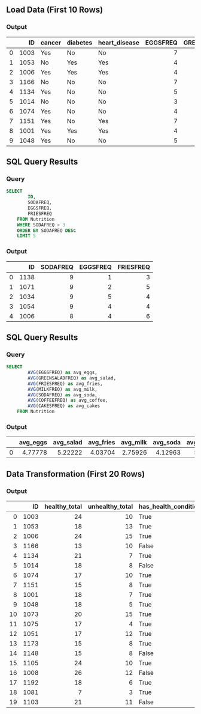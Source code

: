 ## Load Data (First 10 Rows)

### Output
|    |   ID | cancer   | diabetes   | heart_disease   |   EGGSFREQ |   GREENSALADFREQ |   FRIESFREQ |   MILKFREQ |   SODAFREQ |   COFFEEFREQ |   CAKESFREQ |
|---:|-----:|:---------|:-----------|:----------------|-----------:|-----------------:|------------:|-----------:|-----------:|-------------:|------------:|
|  0 | 1003 | Yes      | No         | No              |          7 |                7 |           2 |          1 |          7 |            9 |           1 |
|  1 | 1053 | No       | Yes        | Yes             |          4 |                5 |           5 |          1 |          7 |            8 |           1 |
|  2 | 1006 | Yes      | Yes        | Yes             |          4 |                6 |           6 |          5 |          8 |            9 |           1 |
|  3 | 1166 | No       | No         | No              |          7 |                3 |           2 |          2 |          1 |            1 |           7 |
|  4 | 1134 | Yes      | No         | No              |          5 |                6 |           3 |          1 |          3 |            9 |           1 |
|  5 | 1014 | No       | No         | No              |          3 |                6 |           5 |          1 |          1 |            8 |           2 |
|  6 | 1074 | Yes      | No         | No              |          4 |                3 |           2 |          1 |          5 |            9 |           3 |
|  7 | 1151 | Yes      | No         | Yes             |          7 |                4 |           3 |          3 |          2 |            1 |           3 |
|  8 | 1001 | Yes      | Yes        | Yes             |          4 |                4 |           5 |          1 |          1 |            9 |           1 |
|  9 | 1048 | Yes      | No         | No              |          5 |                3 |           2 |          1 |          1 |            9 |           2 |

## SQL Query Results

### Query
```sql
SELECT 
        ID, 
        SODAFREQ, 
        EGGSFREQ, 
        FRIESFREQ 
    FROM Nutrition 
    WHERE SODAFREQ > 3 
    ORDER BY SODAFREQ DESC 
    LIMIT 5
```

### Output
|    |   ID |   SODAFREQ |   EGGSFREQ |   FRIESFREQ |
|---:|-----:|-----------:|-----------:|------------:|
|  0 | 1138 |          9 |          1 |           3 |
|  1 | 1071 |          9 |          2 |           5 |
|  2 | 1034 |          9 |          5 |           4 |
|  3 | 1054 |          9 |          4 |           4 |
|  4 | 1006 |          8 |          4 |           6 |

## SQL Query Results

### Query
```sql
SELECT 
        AVG(EGGSFREQ) as avg_eggs,
        AVG(GREENSALADFREQ) as avg_salad,
        AVG(FRIESFREQ) as avg_fries,
        AVG(MILKFREQ) as avg_milk,
        AVG(SODAFREQ) as avg_soda,
        AVG(COFFEEFREQ) as avg_coffee,
        AVG(CAKESFREQ) as avg_cakes
    FROM Nutrition
```

### Output
|    |   avg_eggs |   avg_salad |   avg_fries |   avg_milk |   avg_soda |   avg_coffee |   avg_cakes |
|---:|-----------:|------------:|------------:|-----------:|-----------:|-------------:|------------:|
|  0 |    4.77778 |     5.22222 |     4.03704 |    2.75926 |    4.12963 |      5.88889 |     2.16667 |

## Data Transformation (First 20 Rows)

### Output
|    |   ID |   healthy_total |   unhealthy_total | has_health_condition   |
|---:|-----:|----------------:|------------------:|:-----------------------|
|  0 | 1003 |              24 |                10 | True                   |
|  1 | 1053 |              18 |                13 | True                   |
|  2 | 1006 |              24 |                15 | True                   |
|  3 | 1166 |              13 |                10 | False                  |
|  4 | 1134 |              21 |                 7 | True                   |
|  5 | 1014 |              18 |                 8 | False                  |
|  6 | 1074 |              17 |                10 | True                   |
|  7 | 1151 |              15 |                 8 | True                   |
|  8 | 1001 |              18 |                 7 | True                   |
|  9 | 1048 |              18 |                 5 | True                   |
| 10 | 1073 |              20 |                15 | True                   |
| 11 | 1075 |              17 |                 4 | True                   |
| 12 | 1051 |              17 |                12 | True                   |
| 13 | 1173 |              15 |                 8 | True                   |
| 14 | 1148 |              15 |                 8 | False                  |
| 15 | 1105 |              24 |                10 | True                   |
| 16 | 1008 |              26 |                12 | False                  |
| 17 | 1192 |              18 |                 6 | True                   |
| 18 | 1081 |               7 |                 3 | True                   |
| 19 | 1103 |              21 |                11 | False                  |

